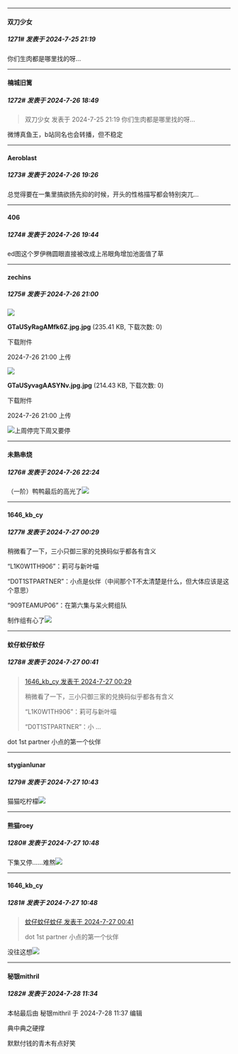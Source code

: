 ﻿
*****

####  双刀少女  
##### 1271#       发表于 2024-7-25 21:19

你们生肉都是哪里找的呀...


*****

####  楠城旧篱  
##### 1272#       发表于 2024-7-26 18:49

<blockquote>双刀少女 发表于 2024-7-25 21:19
你们生肉都是哪里找的呀...</blockquote>
微博真鱼王，b站同名也会转播，但不稳定


*****

####  Aeroblast  
##### 1273#       发表于 2024-7-26 19:26

总觉得要在一集里搞欲扬先抑的时候，开头的性格描写都会特别突兀…


*****

####  406  
##### 1274#       发表于 2024-7-26 19:44

ed图这个罗伊椭圆眼直接被改成上吊眼角增加池面值了草


*****

####  zechins  
##### 1275#       发表于 2024-7-26 21:00

<img src="https://img.saraba1st.com/forum/202407/26/210000hqts00gx6z4nngwn.jpg" referrerpolicy="no-referrer">

<strong>GTaUSyRagAMfk6Z.jpg.jpg</strong> (235.41 KB, 下载次数: 0)

下载附件

2024-7-26 21:00 上传

<img src="https://img.saraba1st.com/forum/202407/26/210000eob0ieochybygzqc.jpg" referrerpolicy="no-referrer">

<strong>GTaUSyvagAASYNv.jpg.jpg</strong> (214.43 KB, 下载次数: 0)

下载附件

2024-7-26 21:00 上传

<img src="https://static.saraba1st.com/image/smiley/face/28.gif" referrerpolicy="no-referrer">上周停完下周又要停


*****

####  未熟串烧  
##### 1276#       发表于 2024-7-26 22:24

（一阶）鸭鸭最后的高光了<img src="https://static.saraba1st.com/image/smiley/face2017/136.png" referrerpolicy="no-referrer">


*****

####  1646_kb_cy  
##### 1277#       发表于 2024-7-27 00:29

稍微看了一下，三小只御三家的兑换码似乎都各有含义

“L1K0W1TH906”：莉可与新叶喵

“D0T1STPARTNER”：小点是伙伴（中间那个T不太清楚是什么，但大体应该是这个意思）

“909TEAMUP06”：在第六集与呆火鳄组队

制作组有心了<img src="https://static.saraba1st.com/image/smiley/face2017/074.png" referrerpolicy="no-referrer">


*****

####  蚊仔蚊仔蚊仔  
##### 1278#       发表于 2024-7-27 00:41

<blockquote><a href="httphttps://bbs.saraba1st.com/2b/forum.php?mod=redirect&amp;goto=findpost&amp;pid=65708186&amp;ptid=2165753" target="_blank">1646_kb_cy 发表于 2024-7-27 00:29</a>

稍微看了一下，三小只御三家的兑换码似乎都各有含义

“L1K0W1TH906”：莉可与新叶喵

“D0T1STPARTNER”：小 ...</blockquote>
dot 1st partner 小点的第一个伙伴


*****

####  stygianlunar  
##### 1279#       发表于 2024-7-27 10:43

猫猫吃柠檬<img src="https://static.saraba1st.com/image/smiley/face2017/066.png" referrerpolicy="no-referrer">

*****

####  熊猫roey  
##### 1280#       发表于 2024-7-27 10:48

下集又停……难熬<img src="https://static.saraba1st.com/image/smiley/face2017/091.png" referrerpolicy="no-referrer">


*****

####  1646_kb_cy  
##### 1281#       发表于 2024-7-27 10:48

<blockquote><a href="httphttps://bbs.saraba1st.com/2b/forum.php?mod=redirect&amp;goto=findpost&amp;pid=65708239&amp;ptid=2165753" target="_blank">蚊仔蚊仔蚊仔 发表于 2024-7-27 00:41</a>

dot 1st partner 小点的第一个伙伴</blockquote>
没往这想<img src="https://static.saraba1st.com/image/smiley/face2017/069.png" referrerpolicy="no-referrer">


*****

####  秘银mithril  
##### 1282#       发表于 2024-7-28 11:34

 本帖最后由 秘银mithril 于 2024-7-28 11:37 编辑 

典中典之硬撑

默默付钱的青木有点好笑

